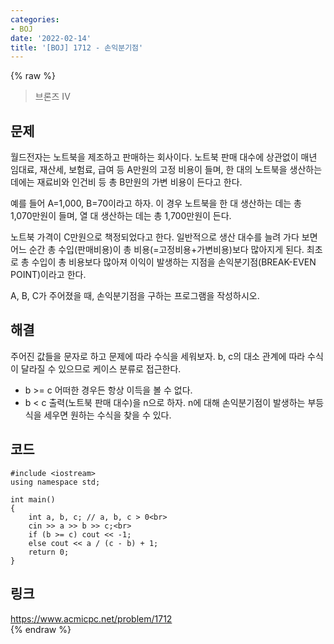 ```yaml
---
categories:
- BOJ
date: '2022-02-14'
title: '[BOJ] 1712 - 손익분기점'
---
```


{% raw %}
>브론즈 IV

## 문제

월드전자는 노트북을 제조하고 판매하는 회사이다. 노트북 판매 대수에 상관없이 매년 임대료, 재산세, 보험료, 급여 등 A만원의 고정 비용이 들며, 한 대의 노트북을 생산하는 데에는 재료비와 인건비 등 총 B만원의 가변 비용이 든다고 한다.

예를 들어 A=1,000, B=70이라고 하자. 이 경우 노트북을 한 대 생산하는 데는 총 1,070만원이 들며, 열 대 생산하는 데는 총 1,700만원이 든다.

노트북 가격이 C만원으로 책정되었다고 한다. 일반적으로 생산 대수를 늘려 가다 보면 어느 순간 총 수입(판매비용)이 총 비용(=고정비용+가변비용)보다 많아지게 된다. 최초로 총 수입이 총 비용보다 많아져 이익이 발생하는 지점을 손익분기점(BREAK-EVEN POINT)이라고 한다.

A, B, C가 주어졌을 때, 손익분기점을 구하는 프로그램을 작성하시오.

##  해결
주어진 값들을 문자로 하고 문제에 따라 수식을 세워보자. b, c의 대소 관계에 따라 수식이 달라질 수 있으므로 케이스 분류로 접근한다.
- b >= c
어떠한 경우든 항상 이득을 볼 수 없다.
 - b < c
 출력(노트북 판매 대수)을 n으로 하자. n에 대해 손익분기점이 발생하는 부등식을 세우면 원하는 수식을 찾을 수 있다.

## 코드
```
#include <iostream>
using namespace std;

int main()
{
	int a, b, c; // a, b, c > 0<br>
	cin >> a >> b >> c;<br>
	if (b >= c) cout << -1;
	else cout << a / (c - b) + 1;
	return 0;
}
```

## 링크
https://www.acmicpc.net/problem/1712<br>
{% endraw %}